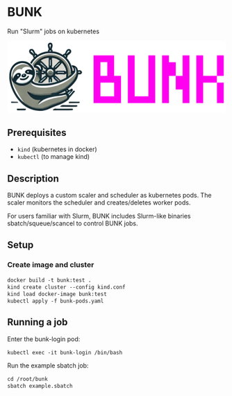 # BUNK

Run "Slurm" jobs on kubernetes

![BUNK title image with cute BUNK sloth hanging on a ship's wheel](bunk-title.png)

## Prerequisites

- `kind` (kubernetes in docker)
- `kubectl` (to manage kind)

## Description

BUNK deploys a custom scaler and scheduler as kubernetes pods. The scaler monitors the scheduler and creates/deletes worker pods.

For users familiar with Slurm, BUNK includes Slurm-like binaries sbatch/squeue/scancel to control BUNK jobs.

## Setup

### Create image and cluster

```
docker build -t bunk:test .
kind create cluster --config kind.conf
kind load docker-image bunk:test
kubectl apply -f bunk-pods.yaml
```

## Running a job

Enter the bunk-login pod:

```
kubectl exec -it bunk-login /bin/bash
```

Run the example sbatch job:

```
cd /root/bunk
sbatch example.sbatch
```

